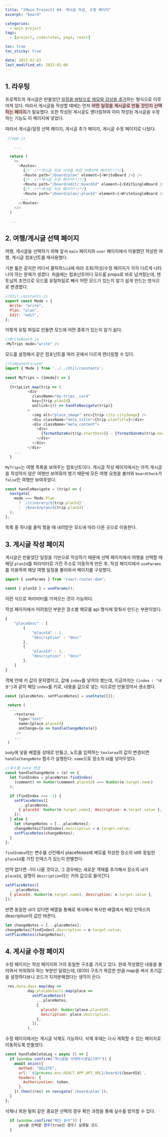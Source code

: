 ```yaml
---
title: "[Main Project] 04. 게시글 작성, 수정 페이지"
excerpt: "board"

categories:
  - main project
tags:
  - [project, codestates, page, react]

toc: true
toc_sticky: true

date: 2023-02-03
last_modified_at: 2023-02-06
---
```


## 1. 라우팅

프로젝트의 게시글은 만들었던 <U>일정을 바탕으로 메모와 감상을 추가</U>하는 형식으로 이루어져 있다. 따라서 게시글을 작성할 때에는 먼저 <mark style='background-color: #ffdce0'>어떤 일정을 게시글로 만들 것인지 선택하는 페이지</mark>가 필요했다. 또한 작성된 게시글도 렌더링하여 이미 작성된 게시글을 수정하는 기능도 이 페이지에 넣었다.

따라서 게시글/일정 선택 페이지, 게시글 추가 페이지, 게시글 수정 페이지로 나눴다.

```javascript
 //app.js

    ...

  return (
    <>
      <Routes>
        {/*  /!*게시글 작성 시작을 위한 여행선택 페이지*!/*/}
        <Route path="/board/plan" element={<WriteBoard />} />
        {/*  /!*게시글 수정 페이지*!/*/}
        <Route path="/board/edit/:boardId" element={<EditSingleBoard />} />
        {/*  /!*게시글 작성 페이지*!/*/}
        <Route path="/board/plan/:planId" element={<WriteSingleBoard />} />
       ...
      </Routes>
    </>
  )

  ...
```

## 2. 여행/게시글 선택 페이지

여행, 게시글을 선택하기 위해 앞서 `main` 페이지와 `user` 페이지에서 이용했던 작성한 여행, 게시글 컴포넌트를 재사용했다.

기본 틀은 같지만 어디서 클릭하느냐에 따라 조회/작성/수정 페이지가 각각 다르게 나타나야 하는 문제가 생겼다. 처음에는 컴포넌트마다 모드를 props로 바로 넘겨줬는데, 멘토님의 조언으로 모드를 유틸파일로 빼서 어떤 모드가 있는지 알기 쉽게 만드는 방식으로 변경했다.

```javascript
//Util.constants.js
export const Mode = {
  Write: "write",
  Plan: "plan",
  Edit: "edit",
};
```

이렇게 유틸 파일로 만들면 모드에 어떤 종류가 있는지 알기 쉽다.

```javascript
//WriteBoard.js
<MyTrips mode="write" />
```

모드를 설정해서 같은 컴포넌트를 여러 곳에서 다르게 렌더링할 수 있다.

```javascript
//Components/user
import { Mode } from '../../Util/constants';
...
const MyTrips = ({mode}) => {
  ...
  {tripList.map(trip => (
          <div
            className="my-trips__card"
            key={trip.planId}
            onClick={() => handleNavigate(trip)}
          >
            <img alt="place_image" src={trip.city.cityImage} />
            <div className="meta_title">{trip.planTitle}</div>
            <div className="meta_content">
              <div>
                {formatDateKo(trip.startDate)} - {formatDateKo(trip.endDate)}
              </div>
            </div>
          </div>
    ...
  }
```

`MyTrips`는 여행 목록을 보여주는 컴포넌트이다. 게시글 작성 페이지에서는 아직 게시글을 작성하지 않은 여행만 보여줘야 했기 때문에 모든 여행 요청을 불러와 `boardCheck`가 `false`인 여행만 보여주었다.

```javascript
const handleNavigate = (trip) => {
  navigate(
    mode === Mode.Plan
      ? `/itinerary/${trip.planId}`
      : `/board/plan/${trip.planId}`
  );
};
```

목록 중 하나를 클릭 했을 때 내려받은 모드에 따라 다른 곳으로 이동한다.

## 3. 게시글 작성 페이지

게시글은 만들었던 일정을 기반으로 작성하기 때문에 선택 페이지에서 여행을 선택할 때 해당 `planId`를 파라미터로 가진 주소로 이동하게 만든 후, 작성 페이지에서 `useParams`를 이용하여 해당 여행 일정을 불러와서 페이지를 구성했다.

```javascript
import { useParams } from "react-router-dom";

const { planId } = useParams();
```

이런 식으로 파라미터를 가져오는 것이 가능하다.

작성 페이지에서 어려웠던 부분은 장소별 메모를 api 형식에 맞춰서 만드는 부분이었다.

```javascript
{
    "placeDesc" : [
        {
            "placeId" : 1,
            "description" : "desc"
        },
        {
            "placeId" : 2,
            "description" : "desc"
        },
    ]
}
```

객체 안에 키 값이 문자열이고, 값에 `index`를 넣어야 했는데, 지금까지는 `{index : "내용"}`과 같이 해당 `index`를 키로, 내용을 값으로 넣는 식으로만 만들었어서 생소했다.

```javascript
const [placeNotes, setPlaceNotes] = useState([]);

 return (
  ...
    <textarea
      type="text"
      name={place.placeId}
      onChange={e => handleChangeNote(e)}
     />
    ...
 )
```

`body`에 넣을 배열을 상태로 만들고, 노트를 입력하는 `textarea`의 값이 변경되면 `handleChangeNote` 함수가 실행된다. `name`으로 장소의 id를 넣어두었다.

```javascript
//장소별 note 변경
const handleChangeNote = (e) => {
  let findIndex = placeNotes.findIndex(
    (comment) => Number(comment.placeId) === Number(e.target.name)
  );

  if (findIndex === -1) {
    setPlaceNotes([
      ...placeNotes,
      { placeId: Number(e.target.name), description: e.target.value },
    ]);
  } else {
    let changeNotes = [...placeNotes];
    changeNotes[findIndex].description = e.target.value;
    setPlaceNotes(changeNotes);
  }
};
```

`findIndex`라는 변수를 선언해서 placeNotes에 메모를 작성한 장소의 id와 동일한 `placeId`를 가진 인덱스가 있는지 판별한다.

만약 없다면 -1이 나올 것이고, 그 경우에는 새로운 객체를 추가해서 장소의 id가 `placeId`, 설명이 `description`라는 키의 값으로 들어간다.

```javascript
setPlaceNotes([
  ...placeNotes,
  { placeId: Number(e.target.name), description: e.target.value },
]);
```

반면 동일한 id가 있다면 배열을 통째로 복사해서 복사한 배열에서 해당 인덱스의 description의 값만 바꾼다.

```javascript
let changeNotes = [...placeNotes];
changeNotes[findIndex].description = e.target.value;
setPlaceNotes(changeNotes);
```

## 4. 게시글 수정 페이지

수정 페이지는 작성 페이지와 거의 동일한 구조를 가지고 있다.
원래 작성했던 내용을 불러와서 띄워줘야 하는 부분만 달랐는데, 데이터 구조가 복잡한 만큼 map을 써서 초기값을 설정하다보니 코드가 지저분해졌다는 생각이 든다.

```javascript
 res.data.days.map(day =>
          day.placeDetails.map(place =>
            setPlaceNotes([
              ...placeNotes,
              {
                placeId: Number(place.placeId),
                description: place.description,
              },
            ]),
          ),
```

수정 페이지에서는 게시글 삭제도 가능하다. 삭제 후에는 다시 계획할 수 있는 페이지로 이동하도록 만들었다.

```javascript
const handleDeleteLog = async () => {
  if (window.confirm("게시글을 삭제하시겠습니까?")) {
    await axios({
      method: "DELETE",
      url: `${process.env.REACT_APP_API_URL}/board/${boardId}`,
      headers: {
        Authorization: token,
      },
    }).then((res) => navigate(`/board/plan`));
  }
};
```

삭제나 회원 탈퇴 같은 중요한 선택의 경우 확인 과정을 통해 실수를 방지할 수 있다.

```javascript
  if (window.confirm("확인 문구")) {
      yes를 선택할 경우(true인 경우) 실행할 코드
  }
```
